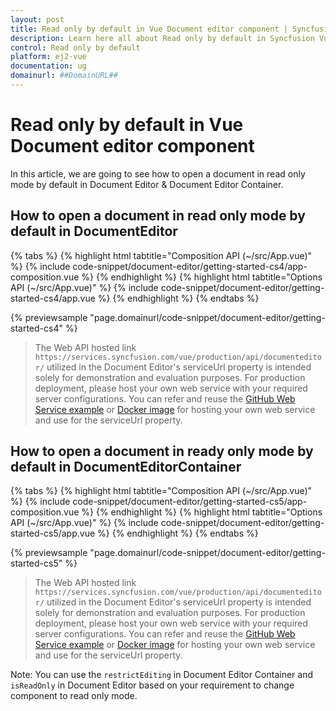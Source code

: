 ```yaml
---
layout: post
title: Read only by default in Vue Document editor component | Syncfusion
description: Learn here all about Read only by default in Syncfusion Vue Document editor component of Syncfusion Essential JS 2 and more.
control: Read only by default 
platform: ej2-vue
documentation: ug
domainurl: ##DomainURL##
---
```


# Read only by default in Vue Document editor component

In this article, we are going to see how to open a document in read only mode by default in Document Editor & Document Editor Container.

## How to open a document in read only mode by default in DocumentEditor

{% tabs %}
{% highlight html tabtitle="Composition API (~/src/App.vue)" %}
{% include code-snippet/document-editor/getting-started-cs4/app-composition.vue %}
{% endhighlight %}
{% highlight html tabtitle="Options API (~/src/App.vue)" %}
{% include code-snippet/document-editor/getting-started-cs4/app.vue %}
{% endhighlight %}
{% endtabs %}
        
{% previewsample "page.domainurl/code-snippet/document-editor/getting-started-cs4" %}

> The Web API hosted link `https://services.syncfusion.com/vue/production/api/documenteditor/` utilized in the Document Editor's serviceUrl property is intended solely for demonstration and evaluation purposes. For production deployment, please host your own web service with your required server configurations. You can refer and reuse the [GitHub Web Service example](https://github.com/SyncfusionExamples/EJ2-DocumentEditor-WebServices) or [Docker image](https://hub.docker.com/r/syncfusion/word-processor-server) for hosting your own web service and use for the serviceUrl property.

## How to open a document in ready only mode by default in DocumentEditorContainer

{% tabs %}
{% highlight html tabtitle="Composition API (~/src/App.vue)" %}
{% include code-snippet/document-editor/getting-started-cs5/app-composition.vue %}
{% endhighlight %}
{% highlight html tabtitle="Options API (~/src/App.vue)" %}
{% include code-snippet/document-editor/getting-started-cs5/app.vue %}
{% endhighlight %}
{% endtabs %}
        
{% previewsample "page.domainurl/code-snippet/document-editor/getting-started-cs5" %}

> The Web API hosted link `https://services.syncfusion.com/vue/production/api/documenteditor/` utilized in the Document Editor's serviceUrl property is intended solely for demonstration and evaluation purposes. For production deployment, please host your own web service with your required server configurations. You can refer and reuse the [GitHub Web Service example](https://github.com/SyncfusionExamples/EJ2-DocumentEditor-WebServices) or [Docker image](https://hub.docker.com/r/syncfusion/word-processor-server) for hosting your own web service and use for the serviceUrl property.

Note: You can use the `restrictEditing` in Document Editor Container and `isReadOnly` in Document Editor based on your requirement to change component to read only mode.